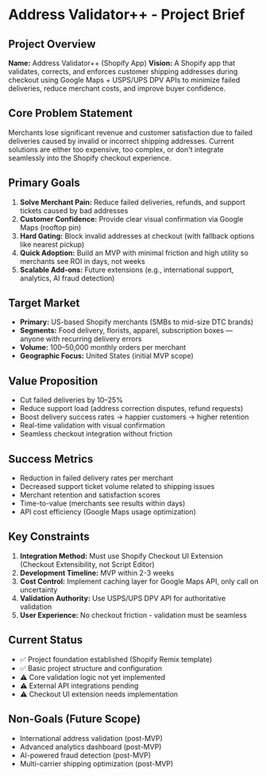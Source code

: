 # Address Validator++ - Project Brief

## Project Overview
**Name:** Address Validator++ (Shopify App)
**Vision:** A Shopify app that validates, corrects, and enforces customer shipping addresses during checkout using Google Maps + USPS/UPS DPV APIs to minimize failed deliveries, reduce merchant costs, and improve buyer confidence.

## Core Problem Statement
Merchants lose significant revenue and customer satisfaction due to failed deliveries caused by invalid or incorrect shipping addresses. Current solutions are either too expensive, too complex, or don't integrate seamlessly into the Shopify checkout experience.

## Primary Goals
1. **Solve Merchant Pain:** Reduce failed deliveries, refunds, and support tickets caused by bad addresses
2. **Customer Confidence:** Provide clear visual confirmation via Google Maps (rooftop pin)
3. **Hard Gating:** Block invalid addresses at checkout (with fallback options like nearest pickup)
4. **Quick Adoption:** Build an MVP with minimal friction and high utility so merchants see ROI in days, not weeks
5. **Scalable Add-ons:** Future extensions (e.g., international support, analytics, AI fraud detection)

## Target Market
- **Primary:** US-based Shopify merchants (SMBs to mid-size DTC brands)
- **Segments:** Food delivery, florists, apparel, subscription boxes — anyone with recurring delivery errors
- **Volume:** 100–50,000 monthly orders per merchant
- **Geographic Focus:** United States (initial MVP scope)

## Value Proposition
- Cut failed deliveries by 10–25%
- Reduce support load (address correction disputes, refund requests)
- Boost delivery success rates → happier customers → higher retention
- Real-time validation with visual confirmation
- Seamless checkout integration without friction

## Success Metrics
- Reduction in failed delivery rates per merchant
- Decreased support ticket volume related to shipping issues
- Merchant retention and satisfaction scores
- Time-to-value (merchants see results within days)
- API cost efficiency (Google Maps usage optimization)

## Key Constraints
1. **Integration Method:** Must use Shopify Checkout UI Extension (Checkout Extensibility, not Script Editor)
2. **Development Timeline:** MVP within 2-3 weeks
3. **Cost Control:** Implement caching layer for Google Maps API, only call on uncertainty
4. **Validation Authority:** Use USPS/UPS DPV API for authoritative validation
5. **User Experience:** No checkout friction - validation must be seamless

## Current Status
- ✅ Project foundation established (Shopify Remix template)
- ✅ Basic project structure and configuration
- ⚠️ Core validation logic not yet implemented
- ⚠️ External API integrations pending
- ⚠️ Checkout UI extension needs implementation

## Non-Goals (Future Scope)
- International address validation (post-MVP)
- Advanced analytics dashboard (post-MVP)
- AI-powered fraud detection (post-MVP)
- Multi-carrier shipping optimization (post-MVP)
